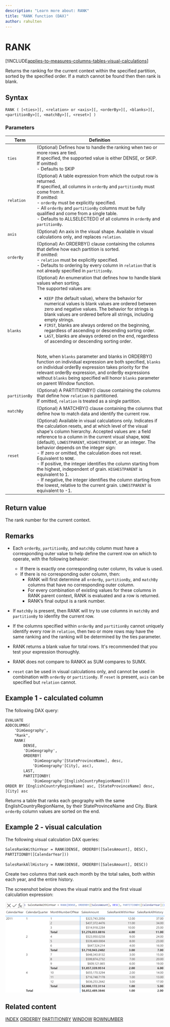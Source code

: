 ```yaml
---
description: "Learn more about: RANK"
title: "RANK function (DAX)"
author: rahulten
---
```


# RANK

[!INCLUDE[applies-to-measures-columns-tables-visual-calculations](includes/applies-to-measures-columns-tables-visual-calculations.md)]

Returns the ranking for the current context within the specified partition, sorted by the specified order. If a match cannot be found then then rank is blank.

## Syntax

```dax
RANK ( [<ties>][, <relation> or <axis>][, <orderBy>][, <blanks>][, <partitionBy>][, <matchBy>][, <reset>] )
```

### Parameters

|Term|Definition|
|--------|--------------|
|`ties`|(Optional) Defines how to handle the ranking when two or more rows are tied. </br>If specified, the supported value is either DENSE, or SKIP. </br>If omitted:</br>- Defaults to SKIP |
|`relation`|(Optional) A table expression from which the output row is returned. </br>If specified, all columns in `orderBy` and `partitionBy` must come from it. </br>If omitted: </br>- `orderBy` must be explicitly specified.</br>- All `orderBy` and `partitionBy` columns must be fully qualified and come from a single table. </br>- Defaults to ALLSELECTED() of all columns in `orderBy` and `partitionBy`.|
|`axis`|(Optional) An axis in the visual shape. Available in visual calculations only, and replaces `relation`.
|`orderBy`|(Optional) An ORDERBY() clause containing the columns that define how each partition is sorted. </br>If omitted: </br>- `relation` must be explicitly specified. </br>- Defaults to ordering by every column in `relation` that is not already specified in `partitionBy`.|
|`blanks`|(Optional) An enumeration that defines how to handle blank values when sorting. </br>The supported values are:<ul><li>`KEEP` (the default value), where the behavior for numerical values is blank values are ordered between zero and negative values. The behavior for strings is blank values are ordered before all strings, including empty strings.</li><li>`FIRST`, blanks are always ordered on the beginning, regardless of ascending or descending sorting order.</li><li>`LAST`, blanks are always ordered on the end, regardless of ascending or descending sorting order. </li></ul></br>Note, when `blanks` parameter and blanks in ORDERBY() function on individual expression are both specified, `blanks` on individual orderBy expression takes priority for the relevant orderBy expression, and orderBy expressions without `blanks` being specified will honor `blanks` parameter on parent Window function.|
|`partitionBy`|(Optional) A PARTITIONBY() clause containing the columns that define how `relation` is partitioned. </br> If omitted, `relation` is treated as a single partition. |
|`matchBy`|(Optional) A MATCHBY() clause containing the columns that define how to match data and identify the current row. |
|`reset`|(Optional) Available in visual calculations only. Indicates if the calculation resets, and at which level of the visual shape's column hierarchy. Accepted values are: a field reference to a column in the current visual shape, `NONE` (default), `LOWESTPARENT`, `HIGHESTPARENT`, or an integer. The behavior depends on the integer sign: </br> - If zero or omitted, the calculation does not reset. Equivalent to `NONE`. </br> - If positive, the integer identifies the column starting from the highest, independent of grain. `HIGHESTPARENT` is equivalent to 1. </br> - If negative, the integer identifies the column starting from the lowest, relative to the current grain. `LOWESTPARENT` is equivalent to -1.|

## Return value

The rank number for the current context.

## Remarks

- Each `orderBy`, `partitionBy`, and `matchBy` column must have a corresponding outer value to help define the current row on which to operate, with the following behavior:

  - If there is exactly one corresponding outer column, its value is used.
  - If there is no corresponding outer column, then:
    - RANK will first determine all `orderBy`, `partitionBy`, and `matchBy` columns that have no corresponding outer column.
    - For every combination of existing values for these columns in RANK parent context, RANK is evaluated and a row is returned.
    - RANK’s final output is a rank number.
- If `matchBy` is present, then RANK will try to use columns in `matchBy` and `partitionBy` to idenfity the current row.
- If the columns specified within `orderBy` and `partitionBy` cannot uniquely identify every row in `relation`, then two or more rows may have the same ranking and the ranking will be determined by the ties parameter.
- RANK returns a blank value for total rows. It's recommended that you test your expression thoroughly.
- RANK does not compare to RANKX as SUM compares to SUMX.
- `reset` can be used in visual calculations only, and cannot be used in combination with `orderBy` or `partitionBy`. If `reset` is present, `axis` can be specified but `relation` cannot.

## Example 1 - calculated column

The following DAX query:

```dax
EVALUATE
ADDCOLUMNS(
    'DimGeography',
    "Rank",
    RANK(
    	DENSE,
    	'DimGeography',
    	ORDERBY(
    		'DimGeography'[StateProvinceName], desc,
    		'DimGeography'[City], asc),
        LAST,
    	PARTITIONBY(
    		'DimGeography'[EnglishCountryRegionName])))
ORDER BY [EnglishCountryRegionName] asc, [StateProvinceName] desc, [City] asc
```

Returns a table that ranks each geography with the same EnglishCountryRegionName, by their StateProvinceName and City. Blank `orderBy` column values are sorted on the end. 

## Example 2 - visual calculation

The following visual calculation DAX queries:

```dax
SalesRankWithinYear = RANK(DENSE, ORDERBY([SalesAmount], DESC), PARTITIONBY([CalendarYear]))

SalesRankAllHistory = RANK(DENSE, ORDERBY([SalesAmount], DESC))
```

Create two columns that rank each month by the total sales, both within each year, and the entire history.

The screenshot below shows the visual matrix and the first visual calculation expression:

![DAX visual calculation](media/dax-queries/dax-visualcalc-rank.png)

## Related content

[INDEX](index-function-dax.md)
[ORDERBY](orderby-function-dax.md)
[PARTITIONBY](partitionby-function-dax.md)
[WINDOW](window-function-dax.md)
[ROWNUMBER](rownumber-function-dax.md)
